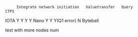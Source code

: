          Integrate network initiation   Valuetransfer   Query              CTPS
IOTA              Y                       Y              Y                 Y
Nano              Y                       Y              Y(Q1 error)       N
Byteball          


test with more nodes num